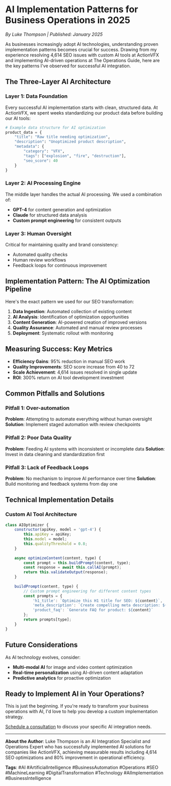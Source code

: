 # AI Implementation Patterns for Business Operations in 2025

*By Luke Thompson | Published: January 2025*

As businesses increasingly adopt AI technologies, understanding proven implementation patterns becomes crucial for success. Drawing from my experience resolving 4,614 SEO issues with custom AI tools at ActionVFX and implementing AI-driven operations at The Operations Guide, here are the key patterns I've observed for successful AI integration.

## The Three-Layer AI Architecture

### Layer 1: Data Foundation
Every successful AI implementation starts with clean, structured data. At ActionVFX, we spent weeks standardizing our product data before building our AI tools:

```python
# Example data structure for AI optimization
product_data = {
    "title": "Raw title needing optimization",
    "description": "Unoptimized product description", 
    "metadata": {
        "category": "VFX",
        "tags": ["explosion", "fire", "destruction"],
        "seo_score": 40
    }
}
```

### Layer 2: AI Processing Engine
The middle layer handles the actual AI processing. We used a combination of:
- **GPT-4** for content generation and optimization
- **Claude** for structured data analysis
- **Custom prompt engineering** for consistent outputs

### Layer 3: Human Oversight
Critical for maintaining quality and brand consistency:
- Automated quality checks
- Human review workflows
- Feedback loops for continuous improvement

## Implementation Pattern: The AI Optimization Pipeline

Here's the exact pattern we used for our SEO transformation:

1. **Data Ingestion**: Automated collection of existing content
2. **AI Analysis**: Identification of optimization opportunities
3. **Content Generation**: AI-powered creation of improved versions
4. **Quality Assurance**: Automated and manual review processes
5. **Deployment**: Systematic rollout with monitoring

## Measuring Success: Key Metrics

- **Efficiency Gains**: 95% reduction in manual SEO work
- **Quality Improvements**: SEO score increase from 40 to 72
- **Scale Achievement**: 4,614 issues resolved in single update
- **ROI**: 300% return on AI tool development investment

## Common Pitfalls and Solutions

### Pitfall 1: Over-automation
**Problem**: Attempting to automate everything without human oversight
**Solution**: Implement staged automation with review checkpoints

### Pitfall 2: Poor Data Quality
**Problem**: Feeding AI systems with inconsistent or incomplete data
**Solution**: Invest in data cleaning and standardization first

### Pitfall 3: Lack of Feedback Loops
**Problem**: No mechanism to improve AI performance over time
**Solution**: Build monitoring and feedback systems from day one

## Technical Implementation Details

### Custom AI Tool Architecture
```javascript
class AIOptimizer {
    constructor(apiKey, model = 'gpt-4') {
        this.apiKey = apiKey;
        this.model = model;
        this.qualityThreshold = 0.8;
    }
    
    async optimizeContent(content, type) {
        const prompt = this.buildPrompt(content, type);
        const response = await this.callAI(prompt);
        return this.validateOutput(response);
    }
    
    buildPrompt(content, type) {
        // Custom prompt engineering for different content types
        const prompts = {
            'h1_title': `Optimize this H1 title for SEO: ${content}`,
            'meta_description': `Create compelling meta description: ${content}`,
            'product_faq': `Generate FAQ for product: ${content}`
        };
        return prompts[type];
    }
}
```

## Future Considerations

As AI technology evolves, consider:
- **Multi-modal AI** for image and video content optimization
- **Real-time personalization** using AI-driven content adaptation
- **Predictive analytics** for proactive optimization

## Ready to Implement AI in Your Operations?

This is just the beginning. If you're ready to transform your business operations with AI, I'd love to help you develop a custom implementation strategy.

[Schedule a consultation](https://tidycal.com/luketh) to discuss your specific AI integration needs.

---

**About the Author**: Luke Thompson is an AI Integration Specialist and Operations Expert who has successfully implemented AI solutions for companies like ActionVFX, achieving measurable results including 4,614 SEO optimizations and 80% improvement in operational efficiency.

**Tags**: #AI #ArtificialIntelligence #BusinessAutomation #Operations #SEO #MachineLearning #DigitalTransformation #Technology #AIImplementation #BusinessIntelligence